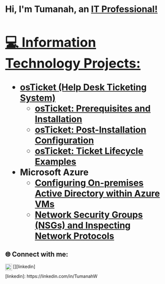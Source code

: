 
<h1>Hi, I'm Tumanah, an <a href="https://linkedin.com/in/MYNAME">IT Professional!

<h2>💻 Information Technology Projects:</h2>

- <b>osTicket (Help Desk Ticketing System)</b>
  - [osTicket: Prerequisites and Installation](https://github.com/TumanahW/osticket-prereqs)
  - [osTicket: Post-Installation Configuration](https://github.com/TumanahW/post-install-config)
  - [osTicket: Ticket Lifecycle Examples](https://github.com/TumanahW/ticket-lifecycle)
- <b>Microsoft Azure</b>
  - [Configuring On-premises Active Directory within Azure VMs](https://github.com/joshmadakorcc/configure-ad)
  - [Network Security Groups (NSGs) and Inspecting Network Protocols](https://github.com/joshmadakorcc/azure-network-protocols)

<h2>🌐 Connect with me:</h2>
[<img align="left" alt="Tumanah | LinkedIn" width="22px" src="https://cdn.jsdelivr.net/npm/simple-icons@v3/icons/linkedin.svg"/>][linkedin]
<p>[linkedin]: https://linkedin.com/in/TumanahW </p>



